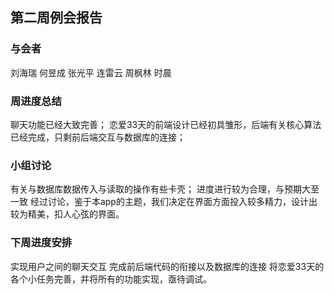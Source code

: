 ##  第二周例会报告

###  与会者
刘海瑞 何昱成 张光平 连雷云 周枫林 时晨

###  周进度总结
聊天功能已经大致完善；
恋爱33天的前端设计已经初具雏形，后端有关核心算法已经完成，只剩前后端交互与数据库的连接；

###  小组讨论
有关与数据库数据传入与读取的操作有些卡壳；
进度进行较为合理，与预期大至一致
经过讨论，鉴于本app的主题，我们决定在界面方面投入较多精力，设计出较为精美，扣人心弦的界面。

###  下周进度安排
实现用户之间的聊天交互
完成前后端代码的衔接以及数据库的连接
将恋爱33天的各个小任务完善，并将所有的功能实现，亟待调试。


